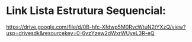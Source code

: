 # Link Lista Estrutura Sequencial:

https://drive.google.com/file/d/0B-hfc-Xfdwp5M0RvcWtuN2tYXzQ/view?usp=drivesdk&resourcekey=0-6vzYzew2dWxrWUyeL3R-eQ
